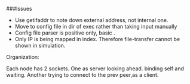 ###Issues

* Use getifaddr to note down external address, not internal one.
* Move to config file in dir of exec rather than taking input manually
* Config file parser is positive only, basic .
* Only IP is being mapped in index. Therefore file-transfer cannot be shown in simulation.

Organization:

Each node has 2 sockets. One as server looking ahead. binding self and waiting.
Another trying to connect to the prev peer,as a client.

